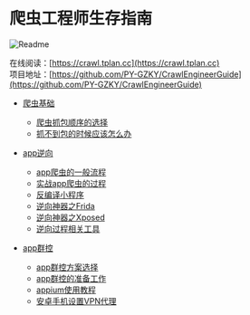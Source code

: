 # 爬虫工程师生存指南

![Readme](https://github-readme-stats.vercel.app/api/pin/?username=PY-GZKY&repo=CrawlEngineerGuide)

在线阅读：[https://crawl.tplan.cc](https://crawl.tplan.cc)   
项目地址：[https://github.com/PY-GZKY/CrawlEngineerGuide](https://github.com/PY-GZKY/CrawlEngineerGuide)

* [爬虫基础](爬虫抓包顺序的选择.md)
    * [爬虫抓包顺序的选择](爬虫抓包顺序的选择.md)
    * [抓不到包的时候应该怎么办](抓不到包的时候应该怎么办.md)

* [app逆向](app爬虫的一般流程.md)
    * [app爬虫的一般流程](app爬虫的一般流程.md)
    * [实战app爬虫的过程](实战app爬虫的过程.md)
    * [反编译小程序](反编译小程序.md)
    * [逆向神器之Frida](逆向神器之Frida.md)
    * [逆向神器之Xposed](逆向神器之Xposed.md)
    * [逆向过程相关工具](逆向过程相关工具.md)

* [app群控](app群控方案选择.md)
    * [app群控方案选择](app群控方案选择.md)
    * [app群控的准备工作](app群控的准备工作.md)
    * [appium使用教程](appium使用教程.md)
    * [安卓手机设置VPN代理](安卓手机设置VPN代理.md)
    
